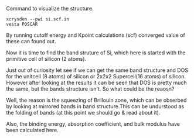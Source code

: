 Command to visualize the structure.
```
xcrysden --pwi si.scf.in
vesta POSCAR
```

By running cutoff energy and Kpoint calculations (scf) converged value of these can found out.  

Now it is time to find the band struture of Si, which here is started with the primitive cell of silicon (2 atoms).  

Just out of curiosity let see if we can get the same band structure and DOS for the unitcell (8 atoms) of silicon or 2x2x2 Supercell(16 atoms) of silicon. However after looking at the results it can be seen that DOS is pretty much the same, but the bands structure isn't. So what could be the reaosn?  

Well, the reason is the squeezing of Brillouin zone, which can be obserbed by looking at mirrored bands in band structure.This can be undurstood as the folding of bands (at this point we should go & read about it).  

Also, the binding energy, absorption coefficient, and bulk modulus have been calculated here.

